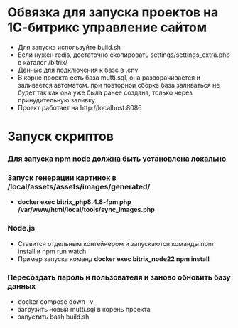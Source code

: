 # Обвязка для запуска проектов на 1С-битрикс управление сайтом
- Для запуска используйте build.sh
- Если нужен redis, достаточно скопировать settings/settings_extra.php в каталог /bitrix/
- Данные для подключения к базе в .env
- В корне проекта есть база mutti.sql, она разворачивается и заливается автоматом. при повторной сборке база заливаться не будет так как она уже была ранее создана, только через принудительную заливку.
- Проект работает на http://localhost:8086




# Запуск скриптов

### Для запуска npm node должна быть установлена локально

### Запуск генерации картинок  в /local/assets/assets/images/generated/
   - **docker exec bitrix_php8.4.8-fpm php /var/www/html/local/tools/sync_images.php**

### Node.js
  - Ставится отдельным контейнером и запускаются команды npm install и npm run watch
  - Пример запуска команд **docker exec bitrix_node22 npm install**

### Пересоздать пароль и пользователя и заново обновить базу данных
  - docker compose down -v
  - загрузить новый mutti.sql в корень проекта
  - запустить bash build.sh
